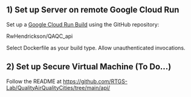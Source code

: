 ## 1) Set up Server on remote Google Cloud Run 

Set up a [Google Cloud Run Build](https://cloud.google.com/run/docs/continuous-deployment-with-cloud-build) using the GitHub repository:

RwHendrickson/QAQC_api

Select Dockerfile as your build type. Allow unauthenticated invocations.

## 2)  Set up Secure Virtual Machine (To Do...)

Follow the README at https://github.com/RTGS-Lab/QualityAirQualityCities/tree/main/api/




